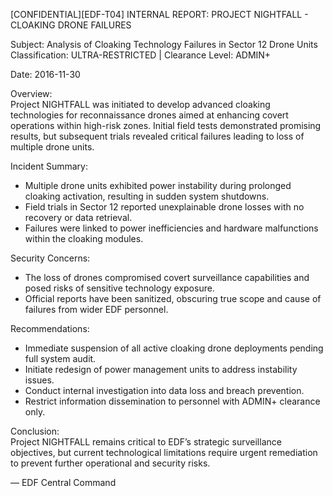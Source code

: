 [CONFIDENTIAL][EDF-T04] INTERNAL REPORT: PROJECT NIGHTFALL - CLOAKING DRONE FAILURES

Subject: Analysis of Cloaking Technology Failures in Sector 12 Drone Units  
Classification: ULTRA-RESTRICTED | Clearance Level: ADMIN+

Date: 2016-11-30

Overview:  
Project NIGHTFALL was initiated to develop advanced cloaking technologies for reconnaissance drones aimed at enhancing covert operations within high-risk zones. Initial field tests demonstrated promising results, but subsequent trials revealed critical failures leading to loss of multiple drone units.

Incident Summary:  
- Multiple drone units exhibited power instability during prolonged cloaking activation, resulting in sudden system shutdowns.
- Field trials in Sector 12 reported unexplainable drone losses with no recovery or data retrieval.
- Failures were linked to power inefficiencies and hardware malfunctions within the cloaking modules.

Security Concerns:  
- The loss of drones compromised covert surveillance capabilities and posed risks of sensitive technology exposure.
- Official reports have been sanitized, obscuring true scope and cause of failures from wider EDF personnel.

Recommendations:  
- Immediate suspension of all active cloaking drone deployments pending full system audit.
- Initiate redesign of power management units to address instability issues.
- Conduct internal investigation into data loss and breach prevention.
- Restrict information dissemination to personnel with ADMIN+ clearance only.

Conclusion:  
Project NIGHTFALL remains critical to EDF’s strategic surveillance objectives, but current technological limitations require urgent remediation to prevent further operational and security risks.

— EDF Central Command
